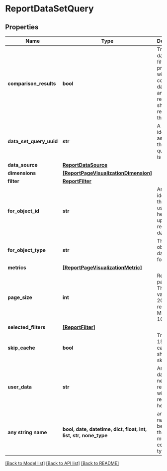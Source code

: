# ReportDataSetQuery


## Properties
Name | Type | Description | Notes
------------ | ------------- | ------------- | -------------
**comparison_results** | **bool** | True if a date range filter is provided with comparison date ranges and two results should be returned for the query. | [optional] 
**data_set_query_uuid** | **str** | A unique identifier assigned to the data set query that is returned. | [optional] 
**data_source** | [**ReportDataSource**](ReportDataSource.md) |  | [optional] 
**dimensions** | [**[ReportPageVisualizationDimension]**](ReportPageVisualizationDimension.md) |  | [optional] 
**filter** | [**ReportFilter**](ReportFilter.md) |  | [optional] 
**for_object_id** | **str** | An identifier that can be used to help match up the returned data set | [optional] 
**for_object_type** | **str** | The type of object this data set is for | [optional] 
**metrics** | [**[ReportPageVisualizationMetric]**](ReportPageVisualizationMetric.md) |  | [optional] 
**page_size** | **int** | Result set page size.  The default value is 200 records.  Max is 10000. | [optional] 
**selected_filters** | [**[ReportFilter]**](ReportFilter.md) |  | [optional] 
**skip_cache** | **bool** | True if the 15 minute cache should be skipped. | [optional] 
**user_data** | **str** | Any other data that needs to be returned with the response to help the UI | [optional] 
**any string name** | **bool, date, datetime, dict, float, int, list, str, none_type** | any string name can be used but the value must be the correct type | [optional]

[[Back to Model list]](../README.md#documentation-for-models) [[Back to API list]](../README.md#documentation-for-api-endpoints) [[Back to README]](../README.md)


